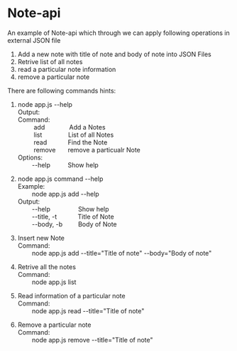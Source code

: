 # Note-api

An example of Note-api which through we can apply following operations in external JSON file
1. Add a new note with title of note and body of note into JSON Files
2. Retrive list of all notes
3. read a particular note information
4. remove a particular note

There are following commands hints:

1. node app.js --help <br>
Output:<br>
Command:<br>
&nbsp;&nbsp;&nbsp;&nbsp;&nbsp;&nbsp;&nbsp;&nbsp;	add&nbsp;&nbsp;&nbsp;&nbsp;&nbsp;&nbsp;&nbsp;&nbsp;&nbsp;&nbsp;&nbsp;&nbsp;&nbsp;&nbsp;Add a Notes<br>
&nbsp;&nbsp;&nbsp;&nbsp;&nbsp;&nbsp;&nbsp;&nbsp;	list&nbsp;&nbsp;&nbsp;&nbsp;&nbsp;&nbsp;&nbsp;&nbsp;&nbsp;&nbsp;&nbsp;&nbsp;&nbsp;&nbsp;&nbsp;List of all Notes<br>
&nbsp;&nbsp;&nbsp;&nbsp;&nbsp;&nbsp;&nbsp;&nbsp;	read &nbsp;&nbsp;&nbsp;&nbsp;&nbsp;&nbsp;&nbsp;&nbsp;&nbsp;&nbsp;&nbsp;Find the Note<br>
&nbsp;&nbsp;&nbsp;&nbsp;&nbsp;&nbsp;&nbsp;&nbsp;	remove&nbsp;&nbsp;&nbsp;&nbsp;&nbsp;&nbsp;&nbsp;remove a particualr Note<br>
Options: <br>
&nbsp;&nbsp;&nbsp;&nbsp;&nbsp;&nbsp;&nbsp;&nbsp;--help&nbsp;&nbsp;&nbsp;&nbsp;&nbsp;&nbsp;&nbsp;&nbsp;&nbsp; Show help
2. node app.js command --help <br>
   Example:<br>
   &nbsp;&nbsp;&nbsp;&nbsp;&nbsp;&nbsp;&nbsp;&nbsp;node app.js add --help <br>
   Output: <br>
   &nbsp;&nbsp;&nbsp;&nbsp;&nbsp;&nbsp;&nbsp;&nbsp;--help&nbsp;&nbsp;&nbsp;&nbsp;&nbsp;&nbsp;&nbsp;&nbsp;&nbsp;&nbsp;&nbsp;&nbsp;&nbsp;&nbsp;&nbsp;&nbsp;Show help <br>
   &nbsp;&nbsp;&nbsp;&nbsp;&nbsp;&nbsp;&nbsp;&nbsp;--title, -t&nbsp;&nbsp;&nbsp;&nbsp;&nbsp;&nbsp;&nbsp;&nbsp;&nbsp;&nbsp;&nbsp; Title of Note <br>
   &nbsp;&nbsp;&nbsp;&nbsp;&nbsp;&nbsp;&nbsp;&nbsp;--body, -b&nbsp;&nbsp;&nbsp;&nbsp;&nbsp;&nbsp;&nbsp;&nbsp; Body of Note <br>
     
3. Insert new Note <br>
   Command: <br>
   &nbsp;&nbsp;&nbsp;&nbsp;&nbsp;&nbsp;&nbsp;&nbsp;node app.js add --title="Title of note" --body="Body of note" <br>

4. Retrive all the notes <br>
  Command: <br>
  &nbsp;&nbsp;&nbsp;&nbsp;&nbsp;&nbsp;&nbsp;&nbsp;node app.js list <br>

5. Read information of a particular note <br>
  Command: <br>
  &nbsp;&nbsp;&nbsp;&nbsp;&nbsp;&nbsp;&nbsp;&nbsp;node app.js read --title="Title of note" <br>

6. Remove a particular note <br>
  Command: <br>
  &nbsp;&nbsp;&nbsp;&nbsp;&nbsp;&nbsp;&nbsp;&nbsp;node app.js remove --title="Title of note" <br>
